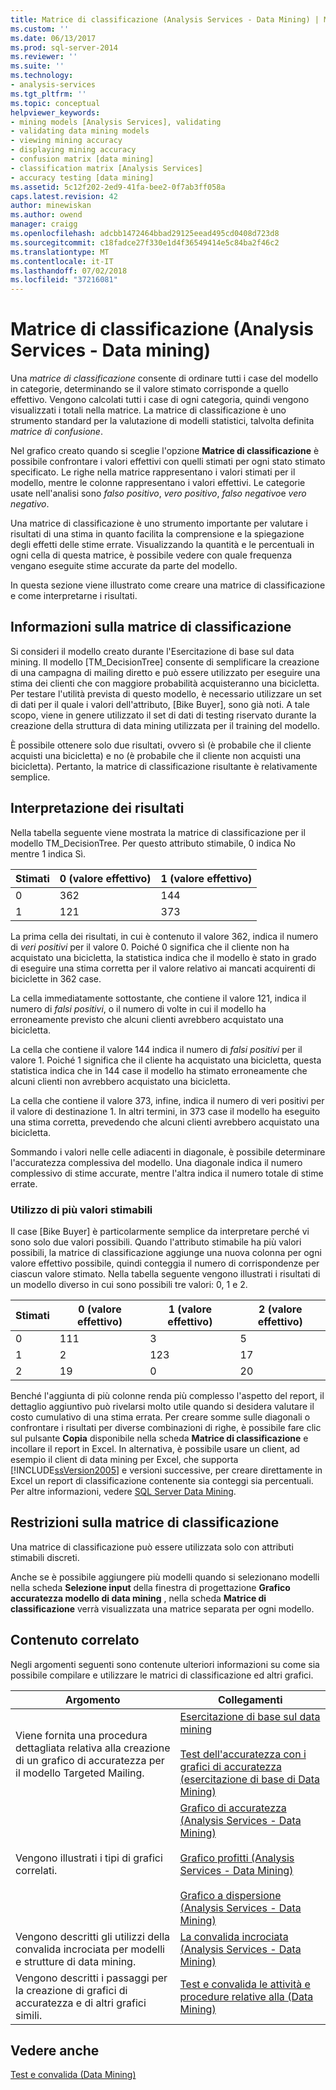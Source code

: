 ```yaml
---
title: Matrice di classificazione (Analysis Services - Data Mining) | Microsoft Docs
ms.custom: ''
ms.date: 06/13/2017
ms.prod: sql-server-2014
ms.reviewer: ''
ms.suite: ''
ms.technology:
- analysis-services
ms.tgt_pltfrm: ''
ms.topic: conceptual
helpviewer_keywords:
- mining models [Analysis Services], validating
- validating data mining models
- viewing mining accuracy
- displaying mining accuracy
- confusion matrix [data mining]
- classification matrix [Analysis Services]
- accuracy testing [data mining]
ms.assetid: 5c12f202-2ed9-41fa-bee2-0f7ab3ff058a
caps.latest.revision: 42
author: minewiskan
ms.author: owend
manager: craigg
ms.openlocfilehash: adcbb1472464bbad29125eead495cd0408d723d8
ms.sourcegitcommit: c18fadce27f330e1d4f36549414e5c84ba2f46c2
ms.translationtype: MT
ms.contentlocale: it-IT
ms.lasthandoff: 07/02/2018
ms.locfileid: "37216081"
---
```

# <a name="classification-matrix-analysis-services---data-mining"></a>Matrice di classificazione (Analysis Services - Data mining)
  Una *matrice di classificazione* consente di ordinare tutti i case del modello in categorie, determinando se il valore stimato corrisponde a quello effettivo. Vengono calcolati tutti i case di ogni categoria, quindi vengono visualizzati i totali nella matrice. La matrice di classificazione è uno strumento standard per la valutazione di modelli statistici, talvolta definita *matrice di confusione*.  
  
 Nel grafico creato quando si sceglie l'opzione **Matrice di classificazione** è possibile confrontare i valori effettivi con quelli stimati per ogni stato stimato specificato. Le righe nella matrice rappresentano i valori stimati per il modello, mentre le colonne rappresentano i valori effettivi. Le categorie usate nell'analisi sono *falso positivo*, *vero positivo*, *falso negativo*e *vero negativo*.  
  
 Una matrice di classificazione è uno strumento importante per valutare i risultati di una stima in quanto facilita la comprensione e la spiegazione degli effetti delle stime errate. Visualizzando la quantità e le percentuali in ogni cella di questa matrice, è possibile vedere con quale frequenza vengano eseguite stime accurate da parte del modello.  
  
 In questa sezione viene illustrato come creare una matrice di classificazione e come interpretarne i risultati.  
  
## <a name="understanding-the-classification-matrix"></a>Informazioni sulla matrice di classificazione  
 Si consideri il modello creato durante l'Esercitazione di base sul data mining. Il modello [TM_DecisionTree] consente di semplificare la creazione di una campagna di mailing diretto e può essere utilizzato per eseguire una stima dei clienti che con maggiore probabilità acquisteranno una bicicletta. Per testare l'utilità prevista di questo modello, è necessario utilizzare un set di dati per il quale i valori dell'attributo, [Bike Buyer], sono già noti. A tale scopo, viene in genere utilizzato il set di dati di testing riservato durante la creazione della struttura di data mining utilizzata per il training del modello.  
  
 È possibile ottenere solo due risultati, ovvero sì (è probabile che il cliente acquisti una bicicletta) e no (è probabile che il cliente non acquisti una bicicletta). Pertanto, la matrice di classificazione risultante è relativamente semplice.  
  
## <a name="interpreting-the-results"></a>Interpretazione dei risultati  
 Nella tabella seguente viene mostrata la matrice di classificazione per il modello TM_DecisionTree. Per questo attributo stimabile, 0 indica No mentre 1 indica Sì.  
  
|Stimati|0 (valore effettivo)|1 (valore effettivo)|  
|---------------|------------------|------------------|  
|0|362|144|  
|1|121|373|  
  
 La prima cella dei risultati, in cui è contenuto il valore 362, indica il numero di *veri positivi* per il valore 0. Poiché 0 significa che il cliente non ha acquistato una bicicletta, la statistica indica che il modello è stato in grado di eseguire una stima corretta per il valore relativo ai mancati acquirenti di biciclette in 362 case.  
  
 La cella immediatamente sottostante, che contiene il valore 121, indica il numero di *falsi positivi*, o il numero di volte in cui il modello ha erroneamente previsto che alcuni clienti avrebbero acquistato una bicicletta.  
  
 La cella che contiene il valore 144 indica il numero di *falsi positivi* per il valore 1. Poiché 1 significa che il cliente ha acquistato una bicicletta, questa statistica indica che in 144 case il modello ha stimato erroneamente che alcuni clienti non avrebbero acquistato una bicicletta.  
  
 La cella che contiene il valore 373, infine, indica il numero di veri positivi per il valore di destinazione 1. In altri termini, in 373 case il modello ha eseguito una stima corretta, prevedendo che alcuni clienti avrebbero acquistato una bicicletta.  
  
 Sommando i valori nelle celle adiacenti in diagonale, è possibile determinare l'accuratezza complessiva del modello. Una diagonale indica il numero complessivo di stime accurate, mentre l'altra indica il numero totale di stime errate.  
  
### <a name="using-multiple-predictable-values"></a>Utilizzo di più valori stimabili  
 Il case [Bike Buyer] è particolarmente semplice da interpretare perché vi sono solo due valori possibili. Quando l'attributo stimabile ha più valori possibili, la matrice di classificazione aggiunge una nuova colonna per ogni valore effettivo possibile, quindi conteggia il numero di corrispondenze per ciascun valore stimato. Nella tabella seguente vengono illustrati i risultati di un modello diverso in cui sono possibili tre valori: 0, 1 e 2.  
  
|Stimati|0 (valore effettivo)|1 (valore effettivo)|2 (valore effettivo)|  
|---------------|------------------|------------------|------------------|  
|0|111|3|5|  
|1|2|123|17|  
|2|19|0|20|  
  
 Benché l'aggiunta di più colonne renda più complesso l'aspetto del report, il dettaglio aggiuntivo può rivelarsi molto utile quando si desidera valutare il costo cumulativo di una stima errata. Per creare somme sulle diagonali o confrontare i risultati per diverse combinazioni di righe, è possibile fare clic sul pulsante **Copia** disponibile nella scheda **Matrice di classificazione** e incollare il report in Excel. In alternativa, è possibile usare un client, ad esempio il client di data mining per Excel, che supporta [!INCLUDE[ssVersion2005](../../includes/ssversion2005-md.md)] e versioni successive, per creare direttamente in Excel un report di classificazione contenente sia conteggi sia percentuali. Per altre informazioni, vedere [SQL Server Data Mining](http://go.microsoft.com/fwlink/?LinkID=77733).  
  
## <a name="restrictions-on-the-classification-matrix"></a>Restrizioni sulla matrice di classificazione  
 Una matrice di classificazione può essere utilizzata solo con attributi stimabili discreti.  
  
 Anche se è possibile aggiungere più modelli quando si selezionano modelli nella scheda **Selezione input** della finestra di progettazione **Grafico accuratezza modello di data mining** , nella scheda **Matrice di classificazione** verrà visualizzata una matrice separata per ogni modello.  
  
## <a name="related-content"></a>Contenuto correlato  
 Negli argomenti seguenti sono contenute ulteriori informazioni su come sia possibile compilare e utilizzare le matrici di classificazione ed altri grafici.  
  
|Argomento|Collegamenti|  
|------------|-----------|  
|Viene fornita una procedura dettagliata relativa alla creazione di un grafico di accuratezza per il modello Targeted Mailing.|[Esercitazione di base sul data mining](../../tutorials/basic-data-mining-tutorial.md)<br /><br /> [Test dell'accuratezza con i grafici di accuratezza &#40;esercitazione di base di Data Mining&#41;](../../tutorials/testing-accuracy-with-lift-charts-basic-data-mining-tutorial.md)|  
|Vengono illustrati i tipi di grafici correlati.|[Grafico di accuratezza &#40;Analysis Services - Data Mining&#41;](lift-chart-analysis-services-data-mining.md)<br /><br /> [Grafico profitti &#40;Analysis Services - Data Mining&#41;](profit-chart-analysis-services-data-mining.md)<br /><br /> [Grafico a dispersione &#40;Analysis Services - Data Mining&#41;](scatter-plot-analysis-services-data-mining.md)|  
|Vengono descritti gli utilizzi della convalida incrociata per modelli e strutture di data mining.|[La convalida incrociata &#40;Analysis Services - Data Mining&#41;](cross-validation-analysis-services-data-mining.md)|  
|Vengono descritti i passaggi per la creazione di grafici di accuratezza e di altri grafici simili.|[Test e convalida le attività e procedure relative alla &#40;Data Mining&#41;](testing-and-validation-tasks-and-how-tos-data-mining.md)|  
  
## <a name="see-also"></a>Vedere anche  
 [Test e convalida &#40;Data Mining&#41;](testing-and-validation-data-mining.md)  
  
  
